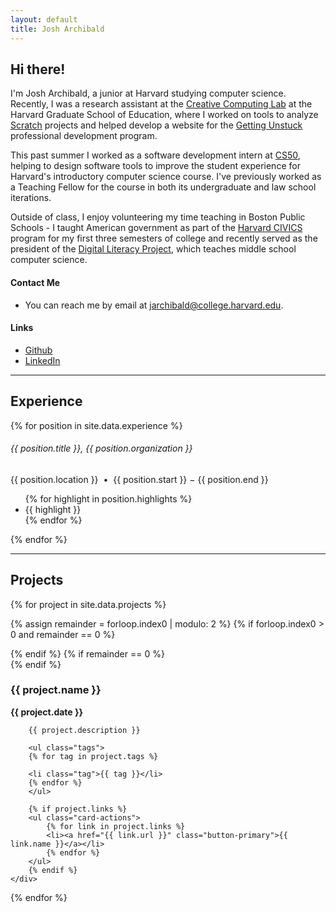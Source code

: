```yaml
---
layout: default
title: Josh Archibald
---
```


## Hi there!

I'm Josh Archibald, a junior at Harvard studying computer science. Recently, I was a research assistant at the [Creative Computing Lab](https://creativecomputing.gse.harvard.edu/) at the Harvard Graduate School of Education, where I worked on tools to analyze [Scratch](https://scratch.mit.edu/) projects and helped develop a website for the [Getting Unstuck](https://gettingunstuck.gse.harvard.edu/) professional development program.

This past summer I worked as a software development intern at [CS50](https://cs50.harvard.edu/), helping to design software tools to improve the student experience for Harvard's introductory computer science course. I've previously worked as a Teaching Fellow for the course in both its undergraduate and law school iterations.

Outside of class, I enjoy volunteering my time teaching in Boston Public Schools - I taught American government as part of the [Harvard CIVICS](https://iop.harvard.edu/get-involved/civics-program) program for my first three semesters of college and recently served as the president of the [Digital Literacy Project](https://digilit.io/), which teaches middle school computer science.

#### Contact Me
- You can reach me by email at [jarchibald@college.harvard.edu](mailto:jarchibald@college.harvard.edu).

#### Links
- [Github](https://github.com/jsarchibald/)
- [LinkedIn](https://www.linkedin.com/in/josh-archibald/)

<hr>

## Experience

{% for position in site.data.experience %}

<h6 class="mb-0">{{ position.title }}, {{ position.organization }}</h6>
{{ position.location }} &nbsp;&bull;&nbsp; {{ position.start }} &minus; {{ position.end }}

<ul class="indented">
{% for highlight in position.highlights %}
<li>{{ highlight }}</li>
{% endfor %}
</ul>

{% endfor %}

<hr>

## Projects

<div class="container">
{% for project in site.data.projects %}

{% assign remainder = forloop.index0 | modulo: 2 %}
{% if forloop.index0 > 0 and remainder == 0 %}
</div>
{% endif %}
{% if remainder == 0 %}
<div class="row">
{% endif %}

<div class="col-md-6">
    <div class="card">
        <h3 class="card-title">{{ project.name }}</h3>
        <p><strong>{{ project.date }}</strong></p>

        {{ project.description }}

        <ul class="tags">
        {% for tag in project.tags %}
        
        <li class="tag">{{ tag }}</li>
        {% endfor %}
        </ul>

        {% if project.links %}
        <ul class="card-actions">
            {% for link in project.links %}
            <li><a href="{{ link.url }}" class="button-primary">{{ link.name }}</a></li>
            {% endfor %}
        </ul>
        {% endif %}
    </div>
</div>
{% endfor %}
</div>
